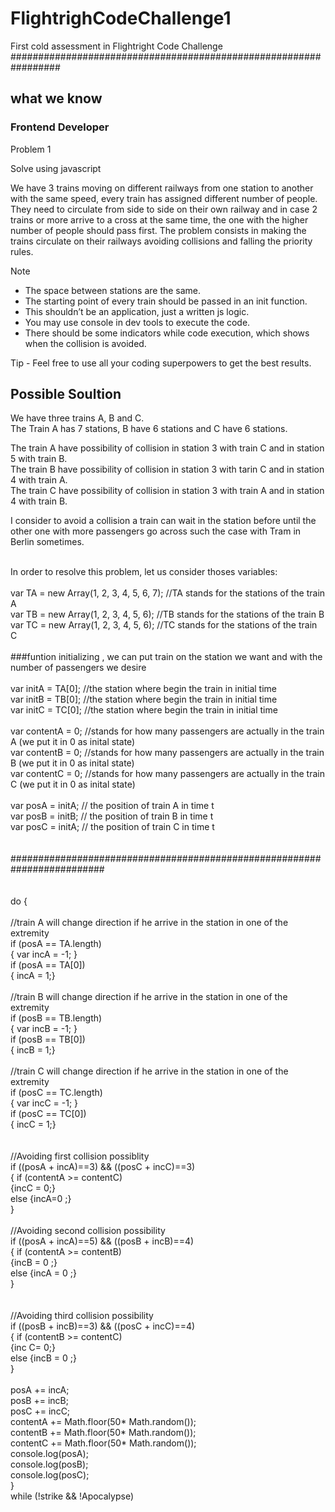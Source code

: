 # FlightrighCodeChallenge1
First cold assessment in Flightright Code Challenge
#################################################################<br>
## what we know

### Frontend Developer

Problem 1

Solve using javascript 

We have 3 trains moving on different railways from one station to another with the same
speed, every train has assigned different number of people. They need to circulate from
side to side on their own railway and in case 2 trains or more arrive to a cross at the
same time, the one with the higher number of people should pass first. The problem
consists in making the trains circulate on their railways avoiding collisions and falling the
priority rules. 

Note
- The space between stations are the same. 
- The starting point of every train should be passed in an init function. 
- This shouldn’t be an application, just a written js logic.
- You may use console in dev tools to execute the code.
- There should be some indicators while code execution, which shows when the
collision is avoided.

Tip - Feel free to use all your coding superpowers to get the best results. 

## Possible Soultion

We have three trains A, B and C.<br>
The Train A has 7 stations, B have 6 stations and C have 6 stations.<br>

The train A have possibility of collision in station 3 with train C and in station 5 with train B. <br>
The train B have possibility of collision in station 3 with tarin C and in station 4 with train A. <br>
The train C have possibility of collision in station 3 with train A and in station 4 with train B.<br>

I consider to avoid a collision a train can wait in the station before until the other one with more passengers go across such the case with Tram in Berlin sometimes.<br>

<br>
In order to resolve this problem, let us consider thoses variables:<br>
<br>
var TA = new Array(1, 2, 3, 4, 5, 6, 7); //TA stands for the stations of the train A<br>
var TB = new Array(1, 2, 3, 4, 5, 6);  //TB stands for the stations of the train B<br>
var TC = new Array(1, 2, 3, 4, 5, 6);  //TC stands for the stations of the train C<br>
<br>
###funtion initializing , we can put train on the station we want and with the number of passengers we desire  <br>
<br>
var initA = TA[0]; //the station where begin the train in initial time<br>
var initB = TB[0]; //the station where begin the train in initial time<br>
var initC = TC[0]; //the station where begin the train in initial time<br>
<br>
var contentA = 0; //stands for how many passengers are actually in the train A (we put it in 0 as inital state)<br>
var contentB = 0; //stands for how many passengers are actually in the train B (we put it in 0 as inital state)<br>
var contentC = 0; //stands for how many passengers are actually in the train C (we put it in 0 as inital state)<br>
<br>
var posA = initA; // the position of train A in time t <br>
var posB = initB; // the position of train B in time t <br>
var posC = initA; // the position of train C in time t <br>
<br>
<br>
######################################################################### <br>
<br>
<br>
do {
<br>	
<br>
//train A will change direction if he arrive in the station in one of the extremity <br>
if (posA == TA.length) <br>
{ var incA = -1; }  <br>
if (posA == TA[0]) <br>
{ incA = 1;} <br>
<br>
//train B will change direction if he arrive in the station in one of the extremity <br>
if (posB == TB.length) <br>
{ var incB = -1; }  <br>
if (posB == TB[0]) <br>
{ incB = 1;} <br>
<br>
//train C will change direction if he arrive in the station in one of the extremity  <br>
if (posC == TC.length) <br>
{ var incC = -1; } <br>
if (posC == TC[0]) <br>
{ incC = 1;} <br>
<br>
<br>
//Avoiding first collision possiblity <br>
if ((posA + incA)==3) && ((posC + incC)==3) <br>
{ if (contentA >= contentC)  <br>
		{incC = 0;} <br>
else {incA=0 ;} <br>
} <br>
<br>
//Avoiding second collision possibility <br>
if ((posA + incA)==5) && ((posB + incB)==4) <br>
{ if (contentA >= contentB)  <br>
		{incB = 0 ;} <br>
else {incA = 0 ;} <br>
} <br>
<br>
<br>
//Avoiding third collision possibility <br>
if ((posB + incB)==3) && ((posC + incC)==4) <br>
{ if (contentB >= contentC)  <br>
		{inc C= 0;} <br> 
else {incB = 0 ;} <br>
} <br>
<br>
posA += incA; <br>
posB += incB; <br>
posC += incC; <br>
contentA +=  Math.floor(50* Math.random()); <br>
contentB +=  Math.floor(50* Math.random()); <br>
contentC +=  Math.floor(50* Math.random()); <br>
console.log(posA); <br>
console.log(posB); <br>
console.log(posC); <br>
} <br>
while (!strike && !Apocalypse) <br>
